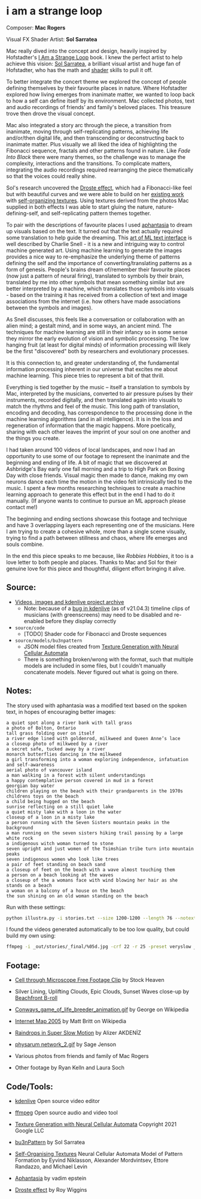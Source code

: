 # i am a strange loop

Composer: **Mac Rogers** 

Visual FX Shader Artist: **Sol Sarratea**

Mac really dived into the concept and design, heavily inspired by Hofstadter's [I Am a Strange Loop](https://en.wikipedia.org/wiki/I_Am_a_Strange_Loop) book. I knew the perfect artist to help achieve this vision: [Sol Sarratea](https://solquemal.com/), a brilliant visual artist and huge fan of Hofstadter, who has the math and [shader](https://thebookofshaders.com/01/) skills to pull it off.

To better integrate the concert theme we explored the concept of people defining themselves by their favourite places in nature. Where Hofstadter explored how living emerges from inanimate matter, we wanted to loop back to how a self can define itself by its environment. Mac collected photos, text and audio recordings of friends’ and family's beloved places. This treasure trove then drove the visual concept.

Mac also integrated a story arc through the piece, a transition from inanimate, moving through self-replicating patterns, achieving life and/or/then digital life, and then transcending or deconstructing back to inanimate matter. Plus visually we all liked the idea of highlighting the Fibonacci sequence, fractals and other patterns found in nature. Like _Fade Into Black_ there were many themes, so the challenge was to manage the complexity, interactions and the transitions. To complicate matters, integrating the audio recordings required rearranging the piece thematically so that the voices could really shine.

Sol's research uncovered the [Droste effect](http://roy.red/posts/droste/), which had a Fibonacci-like feel but with beautiful curves and we were able to build on her [existing work](https://github.com/bu3nAmigue/bu3npattern/tree/video-texture) with [self-organizing textures](https://distill.pub/selforg/2021/textures/). Using textures derived from the photos Mac supplied in both effects I was able to start gluing the nature, nature-defining-self, and self-replicating pattern themes together.

To pair with the descriptions of favourite places I used [aphantasia](https://github.com/eps696/aphantasia) to dream up visuals based on the text. It turned out that the text actually required some translation to help guide the dreaming. This [art of ML text interface](https://ml.berkeley.edu/blog/posts/clip-art/) is well described by Charlie Snell - it is a new and intriguing way to control machine generated art. Using machine learning to generate the images provides a nice way to re-emphasize the underlying theme of patterns defining the self and the importance of converting/translating patterns as a form of genesis. People's brains dream of/remember their favourite places (now just a pattern of neural firing), translated to symbols by their brain, translated by me into other symbols that mean something similar but are better interpreted by a machine, which translates those symbols into visuals - based on the training it has received from a collection of text and image associations from the internet (i.e. how others have made associations between the symbols and images).

As Snell discusses, this feels like a conversation or collaboration with an alien mind; a gestalt mind, and in some ways, an ancient mind. The techniques for machine learning are still in their infancy so in some sense they mirror the early evolution of vision and symbolic processing. The low hanging fruit (at least for digital minds) of information processing will likely be the first "discovered" both by researchers and evolutionary processes.

It is this connection to, and greater understanding of, the fundamental information processing inherent in our universe that excites me about machine learning. This piece tries to represent a bit of that thrill.

Everything is tied together by the music – itself a translation to symbols by Mac, interpreted by the musicians, converted to air pressure pulses by their instruments, recorded digitally, and then translated again into visuals to match the rhythms and feel of the music. This long path of translation, encoding and decoding, has correspondence to the processing done in the machine learning algorithms (and in all intelligence). It is in the loss and regeneration of information that the magic happens. More poetically, sharing with each other leaves the imprint of your soul on one another and the things you create.

I had taken around 100 videos of local landscapes, and now I had an opportunity to use some of our footage to represent the inanimate and the beginning and ending of life. A bit of magic that we discovered at Ashbridge's Bay early one fall morning and a trip to High Park on Boxing Day with close friends. Visual magic then made to dance, making my own neurons dance each time the motion in the video felt intrinsically tied to the music. I spent a few months researching techniques to create a machine learning approach to generate this effect but in the end I had to do it manually. (If anyone wants to continue to pursue an ML approach please contact me!) 

The beginning and ending sections showcase this footage and technique and have 3 overlapping layers each representing one of the musicians. Here I am trying to create a cohesive whole, more than a single scene visually, trying to find a path between stillness and chaos, where life emerges and souls combine.

In the end this piece speaks to me because, like _Robbies Hobbies_, it too is a love letter to both people and places. Thanks to Mac and Sol for their genuine love for this piece and thoughtful, diligent effort bringing it alive.

## Source:

  * [Videos, images and kdenlive project archive](https://spideroak.com/browse/share/SafeShare/Sound_Escapes_video_source)
    * Note: because of a [bug in kdenlive](https://bugs.kde.org/show_bug.cgi?id=439194) (as of v21.04.3) timeline clips of musicians (with greenscreens) may need to be disabled and re-enabled before they display correctly
  * `source/code`
    * [TODO] Shader code for Fibonacci and Droste sequences 
  * `source/models/bu3npattern`
    * JSON model files created from [Texture Generation with Neural Cellular Automata](https://colab.research.google.com/drive/1KMlVFi2zXhE0_PHCBXC07oblcJf9E13s)
    * There is something broken/wrong with the format, such that multiple models are included in some files, but I couldn't manually concatenate models. Never figured out what is going on there.

## Notes:

The story used with aphantasia was a modified text based on the spoken text, in hopes of encouraging better images:

```
a quiet spot along a river bank with tall grass
a photo of Bolton, Ontario
tall grass folding over on itself 
a river edge lined with goldenrod, milkweed and Queen Anne’s lace
a closeup photo of milkweed by a river
a secret safe, tucked away by a river
monarch butterflies dancing in the milkweed
a girl transforming into a woman exploring independence, infatuation and self-awareness
aerial photo of vancouver island
a man walking in a forest with silent understandings
a happy contemplative person covered in mud in a forest
georgian bay water 
children playing on the beach with their grandparents in the 1970s
childrens toys on the beach
a child being hugged on the beach
sunrise reflecting on a still quiet lake 
a quiet misty lake with a loon in the water
closeup of a loon in a misty lake
a person running with the Seven Sisters mountain peaks in the background
a man running on the seven sisters hiking trail passing by a large white rock 
a indigenous witch woman turned to stone
seven upright and just women of the Tsimshian tribe turn into mountain peaks
seven indigenous women who look like trees
a pair of feet standing on beach sand 
a closeup of feet on the beach with a wave almost touching them
a person on a beach looking at the waves
a closeup of the a womans face with wind blowing her hair as she stands on a beach
a woman on a balcony of a house on the beach
the sun shining on an old woman standing on the beach
```

Run with these settings:
```bash
python illustra.py -i stories.txt --size 1200-1200 --length 76 --notext 0.3 -e 0.2 --decay 1.4 --colors 1.2 --contrast 0.9 --sharp 0.3 --fps 30 --fstep 10 
```
I found the videos generated automatically to be too low quality, but could build my own using:
```bash
ffmpeg -i _out/stories/_final/%05d.jpg -crf 22 -r 25 -preset veryslow _out/stories/stories.mp4
```

## Footage:

  * [Cell through Microscope Free Footage Clip](https://www.youtube.com/watch?v=_Rww1olT3HA)
    by Stock Heaven

  * Silver Lining, Uplifting Clouds, Epic Clouds, Sunset Waves close-up
    by [Beachfront B-roll](http://www.beachfrontbroll.com/)

  * [Conways_game_of_life_breeder_animation.gif](https://en.wikipedia.org/wiki/File:Conways_game_of_life_breeder_animation.gif)
    by George on Wikipedia

  * [Internet Map 2005]((https://en.wikipedia.org/wiki/File:Internet_map_1024.jpg))
    by Matt Britt on Wikipedia

  * [Raindrops in Super Slow Motion](https://www.youtube.com/watch?v=CMvaMD3j6o4)
    by Alizer AKDENİZ

  * [physarum network_2.gif](https://sagejenson.com/physarum)
    by Sage Jenson

  * Various photos from friends and family of Mac Rogers

  * Other footage by Ryan Kelln and Laura Soch

## Code/Tools:

  * [kdenlive](https://kdenlive.org)
    Open source video editor

  * [ffmpeg](http://ffmpeg.org/)
    Open source audio and video tool

  * [Texture Generation with Neural Cellular Automata](https://colab.research.google.com/drive/1KMlVFi2zXhE0_PHCBXC07oblcJf9E13s)
    Copyright 2021 Google LLC

  * [bu3nPattern](https://github.com/bu3nAmigue/bu3npattern/tree/video-texture)
    by Sol Sarratea

  * [Self-Organising Textures](https://distill.pub/selforg/2021/textures/)
    Neural Cellular Automata Model of Pattern Formation
    by Eyvind Niklasson, Alexander Mordvintsev, Ettore Randazzo, and Michael Levin

  * [Aphantasia](https://github.com/eps696/aphantasia)
    by vadim epstein

  * [Droste effect](http://roy.red/posts/droste/)
    by Roy Wiggins
